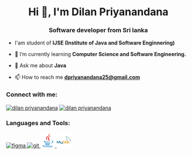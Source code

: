 <h1 align="center">Hi 👋, I'm Dilan Priyanandana</h1>
<h3 align="center">Software developer from Sri lanka</h3>

- I'am student of **IJSE (Institute of Java and Software Enginnering)**

- 🌱 I’m currently learning **Computer Science and Software Engineering.**

- 💬 Ask me about **Java**

- 📫 How to reach me **dpriyanandana25@gmail.com**

<h3 align="left">Connect with me:</h3>
<p align="left">
<a href="https://linkedin.com/in/dilan priyanandana" target="blank"><img align="center" src="https://raw.githubusercontent.com/rahuldkjain/github-profile-readme-generator/master/src/images/icons/Social/linked-in-alt.svg" alt="dilan priyanandana" height="30" width="40" /></a>
<a href="https://fb.com/dilan priyanandana" target="blank"><img align="center" src="https://raw.githubusercontent.com/rahuldkjain/github-profile-readme-generator/master/src/images/icons/Social/facebook.svg" alt="dilan priyanandana" height="30" width="40" /></a>
</p>

<h3 align="left">Languages and Tools:</h3>
<p align="left"> <a href="https://www.figma.com/" target="_blank" rel="noreferrer"> <img src="https://www.vectorlogo.zone/logos/figma/figma-icon.svg" alt="figma" width="40" height="40"/> </a> <a href="https://git-scm.com/" target="_blank" rel="noreferrer"> <img src="https://www.vectorlogo.zone/logos/git-scm/git-scm-icon.svg" alt="git" width="40" height="40"/> </a> <a href="https://www.java.com" target="_blank" rel="noreferrer"> <img src="https://raw.githubusercontent.com/devicons/devicon/master/icons/java/java-original.svg" alt="java" width="40" height="40"/> </a> <a href="https://www.mysql.com/" target="_blank" rel="noreferrer"> <img src="https://raw.githubusercontent.com/devicons/devicon/master/icons/mysql/mysql-original-wordmark.svg" alt="mysql" width="40" height="40"/> </a> </p>
